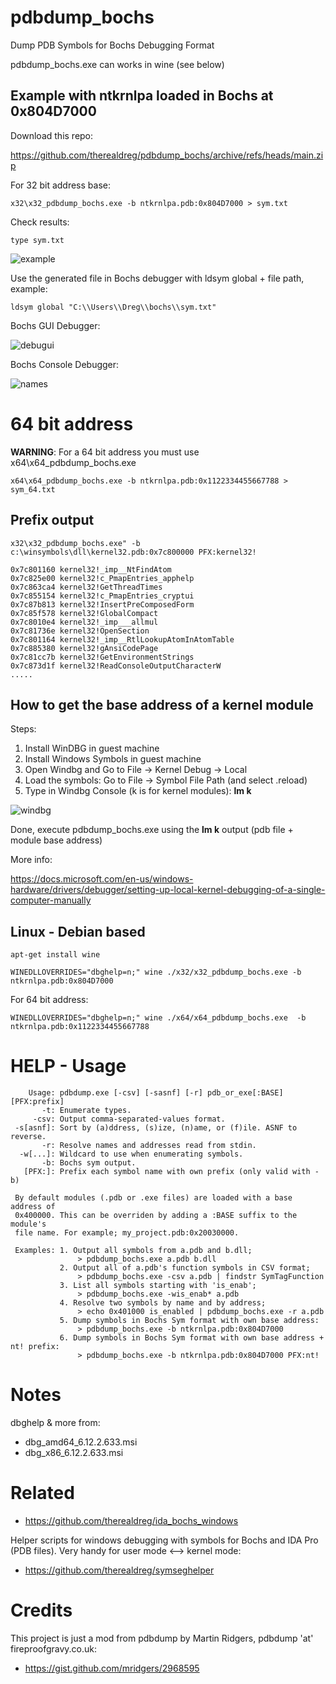 # pdbdump_bochs

Dump PDB Symbols for Bochs Debugging Format

pdbdump_bochs.exe can works in wine (see below)

## Example with ntkrnlpa loaded in Bochs at 0x804D7000

Download this repo: 

https://github.com/therealdreg/pdbdump_bochs/archive/refs/heads/main.zip

For 32 bit address base:

```
x32\x32_pdbdump_bochs.exe -b ntkrnlpa.pdb:0x804D7000 > sym.txt
```

Check results:
```
type sym.txt
```

![example](img/example.png)

Use the generated file in Bochs debugger with ldsym global + file path, example:

```
ldsym global "C:\\Users\\Dreg\\bochs\\sym.txt"
```

Bochs GUI Debugger:

![debugui](img/debugui.png)

Bochs Console Debugger:

![names](img/names.png)

# 64 bit address

**WARNING**: For a 64 bit address you must use x64\x64_pdbdump_bochs.exe
```
x64\x64_pdbdump_bochs.exe -b ntkrnlpa.pdb:0x1122334455667788 > sym_64.txt
```

## Prefix output

```
x32\x32_pdbdump_bochs.exe" -b c:\winsymbols\dll\kernel32.pdb:0x7c800000 PFX:kernel32!
```

```
0x7c801160 kernel32!_imp__NtFindAtom
0x7c825e00 kernel32!c_PmapEntries_apphelp
0x7c863ca4 kernel32!GetThreadTimes
0x7c855154 kernel32!c_PmapEntries_cryptui
0x7c87b813 kernel32!InsertPreComposedForm
0x7c85f578 kernel32!GlobalCompact
0x7c8010e4 kernel32!_imp___allmul
0x7c81736e kernel32!OpenSection
0x7c801164 kernel32!_imp__RtlLookupAtomInAtomTable
0x7c885380 kernel32!gAnsiCodePage
0x7c81cc7b kernel32!GetEnvironmentStrings
0x7c873d1f kernel32!ReadConsoleOutputCharacterW
.....
```

## How to get the base address of a kernel module

Steps:

1. Install WinDBG in guest machine
2. Install Windows Symbols in guest machine
3. Open Windbg and Go to File -> Kernel Debug -> Local
4. Load the symbols: Go to File -> Symbol File Path (and select .reload)
5. Type in Windbg Console (k is for kernel modules): **lm k**

![windbg](img/windbg.png)

Done, execute pdbdump_bochs.exe using the **lm k** output (pdb file + module base address)

More info:

https://docs.microsoft.com/en-us/windows-hardware/drivers/debugger/setting-up-local-kernel-debugging-of-a-single-computer-manually

## Linux - Debian based

```
apt-get install wine
```

```
WINEDLLOVERRIDES="dbghelp=n;" wine ./x32/x32_pdbdump_bochs.exe -b ntkrnlpa.pdb:0x804D7000
```

For 64 bit address:

```
WINEDLLOVERRIDES="dbghelp=n;" wine ./x64/x64_pdbdump_bochs.exe  -b ntkrnlpa.pdb:0x1122334455667788
```

# HELP - Usage

```
    Usage: pdbdump.exe [-csv] [-sasnf] [-r] pdb_or_exe[:BASE] [PFX:prefix]
       -t: Enumerate types.
     -csv: Output comma-separated-values format.
 -s[asnf]: Sort by (a)ddress, (s)ize, (n)ame, or (f)ile. ASNF to reverse.
       -r: Resolve names and addresses read from stdin.
  -w[...]: Wildcard to use when enumerating symbols.
       -b: Bochs sym output.
   [PFX:]: Prefix each symbol name with own prefix (only valid with -b)

 By default modules (.pdb or .exe files) are loaded with a base address of
 0x400000. This can be overriden by adding a :BASE suffix to the module's
 file name. For example; my_project.pdb:0x20030000.

 Examples: 1. Output all symbols from a.pdb and b.dll;
               > pdbdump_bochs.exe a.pdb b.dll
           2. Output all of a.pdb's function symbols in CSV format;
               > pdbdump_bochs.exe -csv a.pdb | findstr SymTagFunction
           3. List all symbols starting with 'is_enab';
               > pdbdump_bochs.exe -wis_enab* a.pdb
           4. Resolve two symbols by name and by address;
               > echo 0x401000 is_enabled | pdbdump_bochs.exe -r a.pdb
           5. Dump symbols in Bochs Sym format with own base address:
               > pdbdump_bochs.exe -b ntkrnlpa.pdb:0x804D7000
           6. Dump symbols in Bochs Sym format with own base address + nt! prefix:
               > pdbdump_bochs.exe -b ntkrnlpa.pdb:0x804D7000 PFX:nt!
```

# Notes

dbghelp & more from: 
- dbg_amd64_6.12.2.633.msi
- dbg_x86_6.12.2.633.msi

# Related

- https://github.com/therealdreg/ida_bochs_windows

Helper scripts for windows debugging with symbols for Bochs and IDA Pro (PDB files). Very handy for user mode <--> kernel mode:
- https://github.com/therealdreg/symseghelper

# Credits

This project is just a mod from pdbdump by Martin Ridgers, pdbdump 'at' fireproofgravy.co.uk:

- https://gist.github.com/mridgers/2968595

